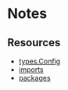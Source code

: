 # Notes

## Resources

- [types.Config](https://golang.org/pkg/go/types/#Config)
- [imports](https://github.com/golang/example/tree/master/gotypes#imports)
- [packages](https://pkg.go.dev/golang.org/x/tools/go/packages#example-package)
